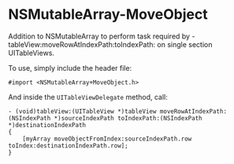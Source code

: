 NSMutableArray-MoveObject
=========================

Addition to NSMutableArray to perform task required by -tableView:moveRowAtIndexPath:toIndexPath: on single section UITableViews.

To use, simply include the header file:
```objc
#import <NSMutableArray+MoveObject.h>
```
And inside the `UITableViewDelegate` method, call:
```objc
- (void)tableView:(UITableView *)tableView moveRowAtIndexPath:(NSIndexPath *)sourceIndexPath toIndexPath:(NSIndexPath *)destinationIndexPath
{
	[myArray moveObjectFromIndex:sourceIndexPath.row toIndex:destinationIndexPath.row];
}
```

